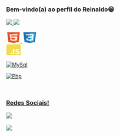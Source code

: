 ### Bem-vindo(a) ao perfil do Reinaldo😁

 <div>
   <a href="https://github.com/reinaldo-ss">
   <img height="180em" src="https://github-readme-stats.vercel.app/api?username=reinaldo-ss&show_icons=true&theme=tokyonight&include_all_commits=true&count_private=true"/>
   <img height="180em" src="https://github-readme-stats.vercel.app/api/top-langs/?username=reinaldo-ss&layout=compact&langs_count=6&theme=tokyonight"/>
</div>
     <br>
<div style="width: 100px">
  
  <img align="" alt="HTML" height="30" width="40" src="https://raw.githubusercontent.com/devicons/devicon/master/icons/html5/html5-original.svg">
  
  <img align="" alt="CSS" height="30" width="40" src="https://raw.githubusercontent.com/devicons/devicon/master/icons/css3/css3-original.svg">  

  <img align="" alt="Js" height="30" width="40" src="https://raw.githubusercontent.com/devicons/devicon/master/icons/javascript/javascript-plain.svg">
  
  <img align="" alt="MySql" height="30" width="40"
src="https://cdn.jsdelivr.net/gh/devicons/devicon/icons/php/php-original.svg">
  
  <img align="" alt="Php" height="30" width="40" 
src="https://cdn.jsdelivr.net/gh/devicons/devicon/icons/mysql/mysql-original-wordmark.svg">
</div>
 
<br>
 
### Redes Sociais!
 
<div> 
  <a href="https://instagram.com/_kingnald" target="_blank"><img src="https://img.shields.io/badge/-Instagram-%23E4405F?style=for-the-badge&logo=instagram&logoColor=white" target="_blank"></a>
  
  <a href="https://www.linkedin.com/in/reinaldo-silva-santana-filho" target="_blank"><img src="https://img.shields.io/badge/-LinkedIn-%230077B5?style=for-the-badge&logo=linkedin&logoColor=white" target="_blank"></a>
  
</div>

